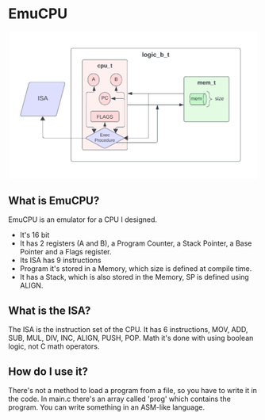 # EmuCPU

<p align="center">
<img src="https://raw.githubusercontent.com/strzelca/EmuCPU/main/.github/imgs/diagram.png" width=500>
</p>

## What is EmuCPU?
EmuCPU is an emulator for a CPU I designed. 

* It's 16 bit
* It has 2 registers (A and B), a Program Counter, a Stack Pointer, a Base Pointer and a Flags register.
* Its ISA has 9 instructions
* Program it's stored in a Memory, which size is defined at compile time.
* It has a Stack, which is also stored in the Memory, SP is defined using ALIGN.

## What is the ISA?
The ISA is the instruction set of the CPU. It has 6 instructions, MOV, ADD, SUB, MUL, DIV, INC, ALIGN, PUSH, POP.
Math it's done with using boolean logic, not C math operators.

## How do I use it?
There's not a method to load a program from a file, so you have to write it in the code. In main.c there's an array called 'prog' which contains the program. You can write something in an ASM-like language.